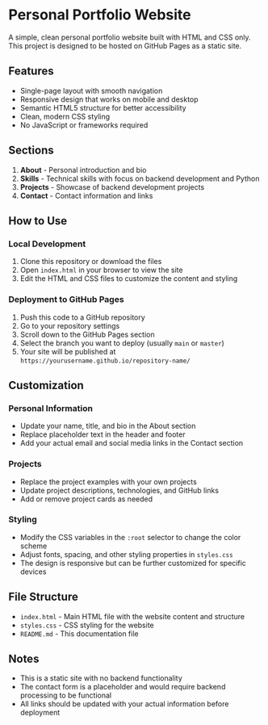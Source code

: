 # Personal Portfolio Website

A simple, clean personal portfolio website built with HTML and CSS only. This project is designed to be hosted on GitHub Pages as a static site.

## Features

- Single-page layout with smooth navigation
- Responsive design that works on mobile and desktop
- Semantic HTML5 structure for better accessibility
- Clean, modern CSS styling
- No JavaScript or frameworks required

## Sections

1. **About** - Personal introduction and bio
2. **Skills** - Technical skills with focus on backend development and Python
3. **Projects** - Showcase of backend development projects
4. **Contact** - Contact information and links

## How to Use

### Local Development

1. Clone this repository or download the files
2. Open `index.html` in your browser to view the site
3. Edit the HTML and CSS files to customize the content and styling

### Deployment to GitHub Pages

1. Push this code to a GitHub repository
2. Go to your repository settings
3. Scroll down to the GitHub Pages section
4. Select the branch you want to deploy (usually `main` or `master`)
5. Your site will be published at `https://yourusername.github.io/repository-name/`

## Customization

### Personal Information

- Update your name, title, and bio in the About section
- Replace placeholder text in the header and footer
- Add your actual email and social media links in the Contact section

### Projects

- Replace the project examples with your own projects
- Update project descriptions, technologies, and GitHub links
- Add or remove project cards as needed

### Styling

- Modify the CSS variables in the `:root` selector to change the color scheme
- Adjust fonts, spacing, and other styling properties in `styles.css`
- The design is responsive but can be further customized for specific devices

## File Structure

- `index.html` - Main HTML file with the website content and structure
- `styles.css` - CSS styling for the website
- `README.md` - This documentation file

## Notes

- This is a static site with no backend functionality
- The contact form is a placeholder and would require backend processing to be functional
- All links should be updated with your actual information before deployment